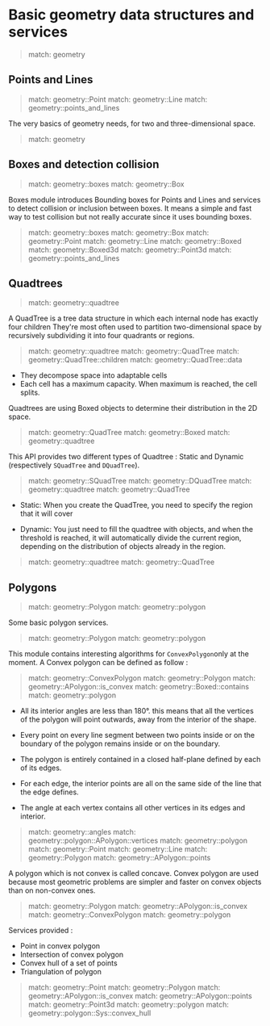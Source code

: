 # Basic geometry data structures and services


> match: geometry

## Points and Lines


> match: geometry::Point
> match: geometry::Line
> match: geometry::points_and_lines

The very basics of geometry needs, for two and three-dimensional space.


> match: geometry

## Boxes and detection collision


> match: geometry::boxes
> match: geometry::Box

Boxes module introduces Bounding boxes for Points and Lines and services to detect collision or inclusion between boxes.
It means a simple and fast way to test collision but not really accurate since it uses bounding boxes.


> match: geometry::boxes
> match: geometry::Box
> match: geometry::Point
> match: geometry::Line
> match: geometry::Boxed
> match: geometry::Boxed3d
> match: geometry::Point3d
> match: geometry::points_and_lines

## Quadtrees


> match: geometry::quadtree

A QuadTree is a tree data structure in which each internal node has exactly four children
They're most often used to partition two-dimensional space by recursively subdividing
it into four quadrants or regions.


> match: geometry::quadtree
> match: geometry::QuadTree
> match: geometry::QuadTree::children
> match: geometry::QuadTree::data

* They decompose space into adaptable cells
* Each cell has a maximum capacity. When maximum is reached, the cell splits.

Quadtrees are using Boxed objects to determine their distribution in the 2D space.


> match: geometry::QuadTree
> match: geometry::Boxed
> match: geometry::quadtree

This API provides two different types of Quadtree : Static and Dynamic (respectively `SQuadTree` and `DQuadTree`).


> match: geometry::SQuadTree
> match: geometry::DQuadTree
> match: geometry::quadtree
> match: geometry::QuadTree

* Static: When you create the QuadTree, you need to specify the region that it will cover

* Dynamic: You just need to fill the quadtree with objects, and when the threshold is reached,
  it will automatically divide the current region, depending on the distribution of objects already in the region.


> match: geometry::quadtree
> match: geometry::QuadTree

## Polygons


> match: geometry::Polygon
> match: geometry::polygon

Some basic polygon services.


> match: geometry::Polygon
> match: geometry::polygon

This module contains interesting algorithms for `ConvexPolygon`only at the moment. A Convex polygon can be defined as follow :


> match: geometry::ConvexPolygon
> match: geometry::Polygon
> match: geometry::APolygon::is_convex
> match: geometry::Boxed::contains
> match: geometry::polygon

* All its interior angles are less than 180°. this means that all the vertices of the polygon
  will point outwards, away from the interior of the shape.

* Every point on every line segment between two points inside or on the boundary of the polygon
  remains inside or on the boundary.

* The polygon is entirely contained in a closed half-plane defined by each of its edges.

* For each edge, the interior points are all on the same side of the line that the edge defines.

* The angle at each vertex contains all other vertices in its edges and interior.


> match: geometry::angles
> match: geometry::polygon::APolygon::vertices
> match: geometry::polygon
> match: geometry::Point
> match: geometry::Line
> match: geometry::Polygon
> match: geometry::APolygon::points

A polygon which is not convex is called concave. Convex polygon are used because most
geometric problems are simpler and faster on convex objects than on non-convex ones.


> match: geometry::Polygon
> match: geometry::APolygon::is_convex
> match: geometry::ConvexPolygon
> match: geometry::polygon

Services provided :

* Point in convex polygon
* Intersection of convex polygon
* Convex hull of a set of points
* Triangulation of polygon


> match: geometry::Point
> match: geometry::Polygon
> match: geometry::APolygon::is_convex
> match: geometry::APolygon::points
> match: geometry::Point3d
> match: geometry::polygon
> match: geometry::polygon::Sys::convex_hull

